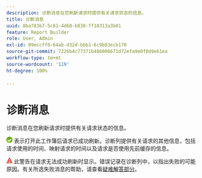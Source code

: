 ```yaml
---
description: 诊断消息在您刷新请求时提供有关请求状态的信息。
title: 诊断消息
uuid: 8ba783b7-5c81-4d60-b830-ff10313a3b01
feature: Report Builder
role: User, Admin
exl-id: 09eccff0-64ab-432d-bbb1-6c9b83ecb170
source-git-commit: 7226b4c77371b486006671d72efa9e0f0d9eb1ea
workflow-type: tm+mt
source-wordcount: '119'
ht-degree: 100%

---
```


# 诊断消息

诊断消息在您刷新请求时提供有关请求状态的信息。

![icon_notice_success.gif](assets/icon_notice_success.gif) 表示打开此工作簿后请求已成功刷新。诊断列提供有关请求的其他信息，包括请求使用的时间、映射请求的时间以及请求是否使用先前缓存的信息。

![icon_notice_warn.gif](assets/icon_notice_warn.gif) 此警告在请求无法成功刷新时显示。错误记录在诊断列中，以指出失败的可能原因。有关所选失败消息的帮助，请查看[疑难解答部分](/help/analyze/report-builder/troubleshoot.md)。
